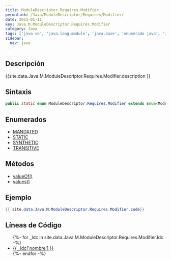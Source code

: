```yaml
---
title: ModuleDescriptor.Requires.Modifier
permalink: /Java/ModuleDescriptor/Requires/Modifier/
date: 2021-01-11
key: Java.M.ModuleDescriptor.Requires.Modifier
category: Java
tags: ['java se', 'java.lang.module', 'java.base', 'enumerado java', 'Java 9']
sidebar: 
  nav: java
---
```


## Descripción
{{site.data.Java.M.ModuleDescriptor.Requires.Modifier.description }}

## Sintaxis
~~~java
public static enum ModuleDescriptor.Requires.Modifier extends Enum<ModuleDescriptor.Requires.Modifier>
~~~

## Enumerados
* [MANDATED](/Java/ModuleDescriptor/Requires/Modifier/MANDATED)
* [STATIC](/Java/ModuleDescriptor/Requires/Modifier/STATIC)
* [SYNTHETIC](/Java/ModuleDescriptor/Requires/Modifier/SYNTHETIC)
* [TRANSITIVE](/Java/ModuleDescriptor/Requires/Modifier/TRANSITIVE)

## Métodos
* [valueOf()](/Java/ModuleDescriptor/Requires/Modifier/valueOf)
* [values()](/Java/ModuleDescriptor/Requires/Modifier/values)

## Ejemplo
~~~java
{{ site.data.Java.M.ModuleDescriptor.Requires.Modifier.code}}
~~~

## Líneas de Código
<ul>
{%- for _ldc in site.data.Java.M.ModuleDescriptor.Requires.Modifier.ldc -%}
   <li>
       <a href="{{_ldc['url'] }}">{{ _ldc['nombre'] }}</a>
   </li>
{%- endfor -%}
</ul>
